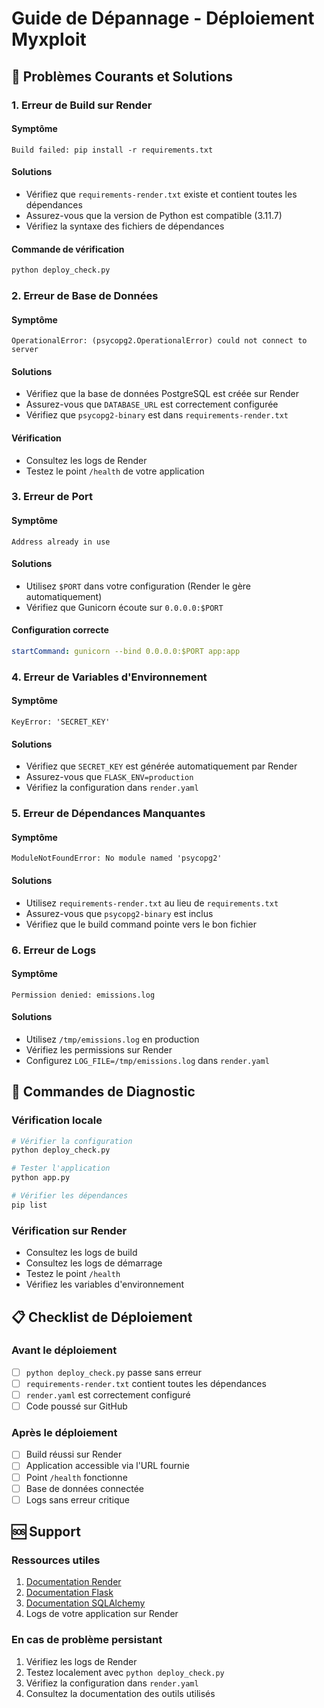 # Guide de Dépannage - Déploiement Myxploit

## 🚨 Problèmes Courants et Solutions

### 1. Erreur de Build sur Render

#### Symptôme
```
Build failed: pip install -r requirements.txt
```

#### Solutions
- Vérifiez que `requirements-render.txt` existe et contient toutes les dépendances
- Assurez-vous que la version de Python est compatible (3.11.7)
- Vérifiez la syntaxe des fichiers de dépendances

#### Commande de vérification
```bash
python deploy_check.py
```

### 2. Erreur de Base de Données

#### Symptôme
```
OperationalError: (psycopg2.OperationalError) could not connect to server
```

#### Solutions
- Vérifiez que la base de données PostgreSQL est créée sur Render
- Assurez-vous que `DATABASE_URL` est correctement configurée
- Vérifiez que `psycopg2-binary` est dans `requirements-render.txt`

#### Vérification
- Consultez les logs de Render
- Testez le point `/health` de votre application

### 3. Erreur de Port

#### Symptôme
```
Address already in use
```

#### Solutions
- Utilisez `$PORT` dans votre configuration (Render le gère automatiquement)
- Vérifiez que Gunicorn écoute sur `0.0.0.0:$PORT`

#### Configuration correcte
```yaml
startCommand: gunicorn --bind 0.0.0.0:$PORT app:app
```

### 4. Erreur de Variables d'Environnement

#### Symptôme
```
KeyError: 'SECRET_KEY'
```

#### Solutions
- Vérifiez que `SECRET_KEY` est générée automatiquement par Render
- Assurez-vous que `FLASK_ENV=production`
- Vérifiez la configuration dans `render.yaml`

### 5. Erreur de Dépendances Manquantes

#### Symptôme
```
ModuleNotFoundError: No module named 'psycopg2'
```

#### Solutions
- Utilisez `requirements-render.txt` au lieu de `requirements.txt`
- Assurez-vous que `psycopg2-binary` est inclus
- Vérifiez que le build command pointe vers le bon fichier

### 6. Erreur de Logs

#### Symptôme
```
Permission denied: emissions.log
```

#### Solutions
- Utilisez `/tmp/emissions.log` en production
- Vérifiez les permissions sur Render
- Configurez `LOG_FILE=/tmp/emissions.log` dans `render.yaml`

## 🔧 Commandes de Diagnostic

### Vérification locale
```bash
# Vérifier la configuration
python deploy_check.py

# Tester l'application
python app.py

# Vérifier les dépendances
pip list
```

### Vérification sur Render
- Consultez les logs de build
- Consultez les logs de démarrage
- Testez le point `/health`
- Vérifiez les variables d'environnement

## 📋 Checklist de Déploiement

### Avant le déploiement
- [ ] `python deploy_check.py` passe sans erreur
- [ ] `requirements-render.txt` contient toutes les dépendances
- [ ] `render.yaml` est correctement configuré
- [ ] Code poussé sur GitHub

### Après le déploiement
- [ ] Build réussi sur Render
- [ ] Application accessible via l'URL fournie
- [ ] Point `/health` fonctionne
- [ ] Base de données connectée
- [ ] Logs sans erreur critique

## 🆘 Support

### Ressources utiles
1. [Documentation Render](https://render.com/docs)
2. [Documentation Flask](https://flask.palletsprojects.com/)
3. [Documentation SQLAlchemy](https://docs.sqlalchemy.org/)
4. Logs de votre application sur Render

### En cas de problème persistant
1. Vérifiez les logs de Render
2. Testez localement avec `python deploy_check.py`
3. Vérifiez la configuration dans `render.yaml`
4. Consultez la documentation des outils utilisés









